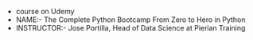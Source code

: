 * course on Udemy
* NAME:- The Complete Python Bootcamp From Zero to Hero in Python
* INSTRUCTOR:- Jose Portilla, Head of Data Science at Pierian Training
